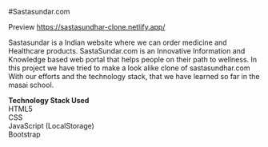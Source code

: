 #Sastasundar.com

Preview https://sastasundhar-clone.netlify.app/

Sastasundar is a Indian  website where we can order medicine and Healthcare products. SastaSundar.com is an Innovative Information and Knowledge based web portal that helps people on their path to
wellness.
In this project we have tried to make a look alike clone of sastasundhar.com With our efforts and the technology stack, that we have learned so far in the masai school.

<strong>Technology Stack Used  </strong><br>
HTML5  <br>
CSS  <br>
JavaScript (LocalStorage)  <br>
Bootstrap  <br>

  
